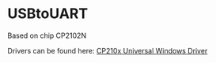 # USBtoUART

Based on chip CP2102N

Drivers can be found here: [CP210x Universal Windows Driver](https://www.silabs.com/developers/usb-to-uart-bridge-vcp-drivers?tab=downloads)
